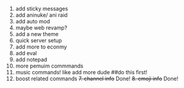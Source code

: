  1. add sticky messages
 2. add aninuke/ ani raid
 3. add auto mod
 4. maybe web revamp?
 5. add a new theme
 6. quick server setup
 7. add more to econmy
 8. add eval
 9. add notepad
 10. more pemuim commmands
 11. music commands! like add more dude ##do this first!
 12. boost related commands
 ~~7. channel info~~ Done!
 ~~8. emoji info~~ Done!
